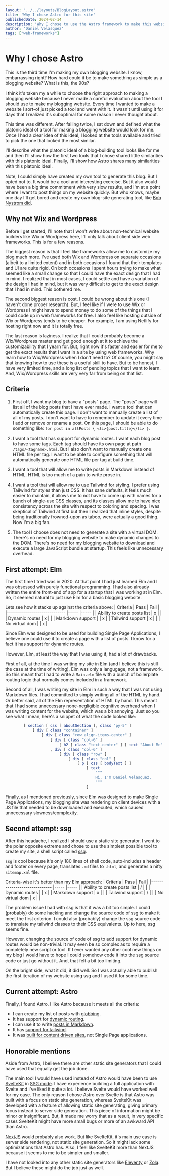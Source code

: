 ```yaml
---
layout: "../../layouts/BlogLayout.astro"
title: 'Why I chose Astro for this site'
publishedDate: 2024-02-14
description: 'Why I chose to use the Astro framework to make this website'
author: 'Daniel Velasquez'
tags: ["web-frameworks"]
---
```


# Why I chose Astro

This is the third time I'm making my own blogging website. I know, embarrassing right? How hard could it be to make something as simple as a blogging website? What is this, the 90s?

I think it's taken my a while to choose the right approach to making a blogging website because I never made a careful evaluation about the tool I should use to make my blogging website. Every time I wanted to make a website I sort-of just picked a tool and went with it. It wasn't until using it for days that I realized it's suboptimal for some reason I never thought about.

This time was different. After failing twice, I sat down and defined what the platonic ideal of a tool for making a blogging website would look for me. Once I had a clear idea of this ideal, I looked at the tools available and tried to pick the one that looked the most similar.

I'll describe what the platonic ideal of a blog-building tool looks like for me and then I'll show how the first two tools that I chose shared little similarities with this platonic ideal. Finally, I'll show how Astro shares many similarities with this platonic ideal.

Note, I could simply have created my own tool to generate this blog. But I opted not to. It would be a cool and interesting exercise. But it also would have been a big time commitment with very slow results, and I'm at a point where I want to post things on my website quickly. But who knows, maybe one day I'll get bored and create my own blog-site generating tool, like [Bob Nystrom did](https://github.com/munificent/journal).

## Why not Wix and Wordpress

Before I get started, I'll note that I won't write about non-technical website builders like Wix or Wordpress here, I'll only talk about client side web frameworks. This is for a few reasons. 

The biggest reason is that I feel like frameworks allow me to customize my blog much more. I've used both Wix and Wordpress on separate occasions (albeit to a limited extent) and in both occasions I found that their templates and UI are quite rigid. On both occasions I spent hours trying to make what seemed like a small change so that I could have the exact design that I had in mind. I realized that in most cases, I could settle and have a variation of the design I had in mind, but it was very difficult to get to the exact design that I had in mind. This bothered me. 

The second biggest reason is cost. I could be wrong about this one (I haven't done proper research). But, I feel like if I were to use Wix or Wordpress I might have to spend money to do some of the things that I could code up in web frameworks for free. I also feel like hosting outside of Wix or Wordpress tends to be cheaper. For example, I am using Netlify for hosting right now and it is totally free.

The last reason is laziness. I realize that I could probably become a Wix/Wordpress master and get good enough at it to achieve the customizability that I yearn for. But, right now it's faster and easier for me to get the exact results that I want in a site by using web frameworks. Why learn how to Wix/Wordpress when I don't need to? Of course, you might say that knowing how to use these is a useful skill to have. But to be honest, I have very limited time, and a long list of pending topics that I want to learn. And, Wix/Wordpress skills are very very far from being on that list.

## Criteria

1. First off, I want my blog to have a "posts" page. The "posts" page will list all of the blog posts that I have ever made. I want a tool that can automatically create this page. I don't want to manually create a list of all of my posts. I don't want to have to remember to update it every time I add or remove or rename a post. On this page, I should be able to do something like: `for post in allPosts { <li>{post.title}</li> }`.

2. I want a tool that has support for dynamic routes. I want each blog post to have some tags. Each tag should have its own page at path `/tags/<tagname>.html`. But I also don't want to manually create one HTML file per tag. I want to be able to configure something that will automatically generate one HTML file per tag at build time.

3. I want a tool that will allow me to write posts in Markdown instead of HTML. HTML is too much of a pain to write prose in.

4. I want a tool that will allow me to use Tailwind for styling. I prefer using Tailwind for styles than just CSS. It has sane defaults, it feels much easier to maintain, it allows me to not have to come up with names for a bunch of single-use CSS classes, and its classes allow me to have nice consistency across the site with respect to coloring and spacing. I was skeptical of Tailwind at first but then I realized that inline styles, despite being traditionally frowned-upon as taboo, were actually a good thing. Now I'm a big fan.

5. The tool I choose does not need to generate a site with a virtual DOM. There's no need for my blogging website to make dynamic changes to the DOM. There's no need for my blogging website to download and execute a large JavaScript bundle at startup. This feels like unnecessary overhead.

## First attempt: Elm

The first time I tried was in 2020. At that point I had just learned Elm and I was obsessed with purely functional programming. I had also already written the entire front-end of app for a startup that I was working at in Elm. So, it seemed natural to just use Elm for a basic blogging website.

Lets see how it stacks up against the criteria above:
| Criteria                     | Pass | Fail |
|----------------------------- |----- |----- |
| Ability to create posts list | x    |      |
| Dynamic routes               | x    |      |
| Markdown support             |      | x    |
| Tailwind support             | x    |      |
| No virtual dom               |      | x    |

Since Elm was designed to be used for building Single Page Applications, I believe one could use it to create a page with a list of posts. I know for a fact it has support for dynamic routes.

However, Elm, at least the way that I was using it, had a lot of drawbacks. 

First of all, at the time I was writing my site in Elm (and I believe this is still the case at the time of writing), Elm was only a langugage, not a framework. So this meant that I had to write a `Main.elm` file with a bunch of boilerplate routing logic that normally comes included in a framework.

Second of all, I was writing my site in Elm in such a way that I was not using Markdown files. I had committed to simply writing all of the HTML by hand. Or better said, all of the Elm representation of HTML by hand. This meant that I had some unnecessary none-negligible cognitive overhead when I was writing content for the website, which was a bit annoying. Just so you see what I mean, here's a snippet of what the code looked like:

```elm
        [ section [ css [ aboutSection ], class "py-5" ]
            [ div [ class "container" ]
                [ div [ class "row align-items-center" ]
                    [ div [ class "col-6" ]
                        [ h2 [ class "text-center" ] [ text "About Me" ] ]
                    , div [ class "col-6" ]
                        [ div [ class "row" ]
                            [ div [ class "col" ]
                                [ p [ css [ bodyText ] ]
                                    [ text
                                        """
                                        Hi, I'm Daniel Velasquez.
                                        """
                                    ]
```

Finally, as I mentioned previously, since Elm was designed to make Single Page Applications, my blogging site was rendering on client devices with a JS file that needed to be downloaded and executed, which caused unnecessary slowness/complexity.

## Second attempt: ssg

After this headache, I realized I should use a static site generator. I went to the polar opposite extreme and chose to use the simplest possible tool to create my site, a shell script called [ssg](https://www.romanzolotarev.com/ssg.html).

`ssg` is cool because it's only 180 lines of shell code, auto-includes a header and footer on every page, translates `.md` files to `.html`, and generates a nifty `sitemap.xml` file.

Criteria-wise it's better than my Elm approach:
| Criteria                     | Pass | Fail |
|----------------------------- |----- |----- |
| Ability to create posts list | /    |      |
| Dynamic routes               |      | x    |
| Markdown support             | x    |      |
| Tailwind support             | /    |      |
| No virtual dom               | x    |      |

The problem issue I had with ssg is that it was a bit too simple. I could (probably) do some hacking and change the source code of ssg to make it meet the first criterion. I could also (probably) change the ssg source code to translate my tailwind classes to their CSS equivalents. Up to here, ssg seems fine.

However, changing the source of code of ssg to add support for dynamic routes would be non-trivial. It may even be so complex as to require a completely new script or tool. If I ever wanted any other cool new things on my blog I would have to hope I could somehow code it into the ssg source code or just go without it. And, that felt a bit too limiting.

On the bright side, what it did, it did well. So I was actually able to publish the first iteration of my website using ssg and I used it for some time.

## Current attempt: Astro

Finally, I found Astro. I like Astro because it meets all the criteria:
- I can create my list of posts with [globbing](https://docs.astro.build/en/tutorial/5-astro-api/1/).
- It has support for [dynamic routing](https://docs.astro.build/en/guides/routing/#dynamic-routes).
- I can use it to write [posts in Markdown](https://docs.astro.build/en/tutorial/2-pages/2/). 
- It has [support for tailwind](https://docs.astro.build/en/guides/integrations-guide/tailwind/#_top).
- It was [built for content driven sites](https://docs.astro.build/en/concepts/why-astro/#content-driven), not Single Page applications.


## Honorable mentions

Aside from Astro, I believe there are other static site generators that I could have used that equally get the job done.

The main tool I would have used instead of Astro would have been to use [SvelteKit](https://kit.svelte.dev/) in [SSG mode](https://kit.svelte.dev/docs/glossary#ssg). I have experience building a full application with Svelte and I've liked it quite a lot. I believe Svelte would have worked well for my case. The only reason I chose Astro over Svelte is that Astro was built with a focus on static site generation, whereas SvelteKit was developed with a feature of allowing static site generating, giving primary focus instead to server side generation. This piece of information might be minor or insignificant. But, it made me worry that as a result, in very specific cases SvelteKit might have more small bugs or more of an awkward API than Astro. 

[NextJS](https://nextjs.org/) would probably also work. But like SvelteKit, it's main use case is server side rendering, not static site generation. So it might lack some optimizations that Astro has. Also, I feel like SvelteKit more than NextJS because it seems to me to be simpler and smaller.

I have not looked into any other static site generators like [Eleventy](https://www.11ty.dev/) or [Zola](https://www.getzola.org/). But I believe these might do the job just as well.
